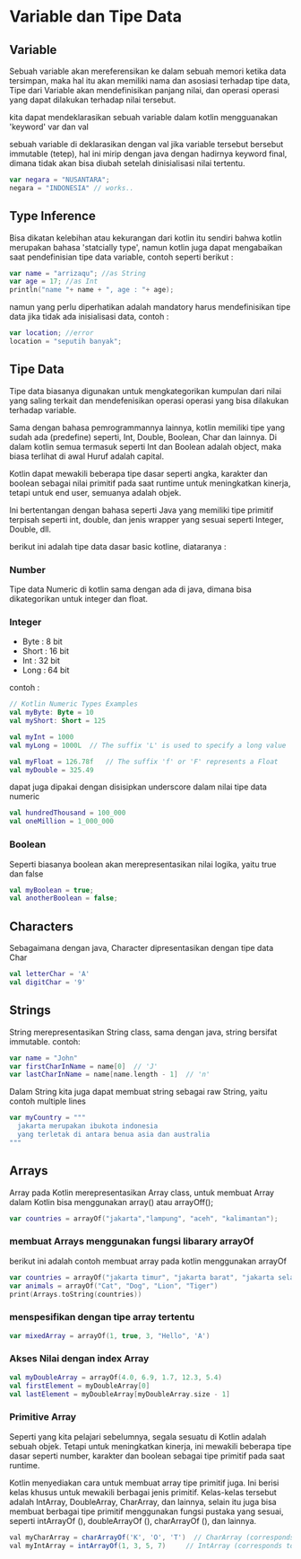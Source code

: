 # Variable dan Tipe Data
## Variable
Sebuah variable akan mereferensikan ke dalam sebuah memori ketika data tersimpan, maka hal itu akan memiliki nama dan asosiasi terhadap tipe data, Tipe dari Variable akan mendefinisikan panjang nilai, dan operasi operasi yang dapat dilakukan terhadap nilai tersebut.

kita dapat mendeklarasikan sebuah variable dalam kotlin mengguanakan 'keyword' var dan val 

sebuah variable di deklarasikan dengan val jika variable tersebut bersebut immutable (tetep), hal ini mirip dengan java dengan hadirnya keyword final, dimana tidak akan bisa diubah setelah dinisialisasi nilai tertentu.
```kotlin
var negara = "NUSANTARA";
negara = "INDONESIA" // works.. 
```

## Type Inference
Bisa dikatan kelebihan atau kekurangan dari kotlin itu sendiri bahwa kotlin merupakan bahasa 'statcially type', namun kotlin juga dapat mengabaikan saat pendefinisian tipe data variable, contoh seperti berikut : 
```kotlin
var name = "arrizaqu"; //as String
var age = 17; //as Int
println("name "+ name + ", age : "+ age);
```

namun yang perlu diperhatikan adalah mandatory harus mendefinisikan tipe data jika tidak ada inisialisasi data, contoh : 
```kotlin
var location; //error
location = "seputih banyak";
```
## Tipe Data
Tipe data biasanya digunakan untuk mengkategorikan kumpulan dari nilai yang saling terkait dan mendefenisikan operasi operasi yang bisa dilakukan terhadap variable.

Sama dengan bahasa pemrogrammannya lainnya, kotlin memiliki tipe yang sudah ada (predefine) seperti, Int, Double, Boolean, Char dan lainnya. Di dalam kotlin semua termasuk seperti Int dan Boolean adalah object, maka biasa terlihat di awal Huruf adalah capital.

Kotlin dapat mewakili beberapa tipe dasar seperti angka, karakter dan boolean sebagai nilai primitif pada saat runtime untuk meningkatkan kinerja, tetapi untuk end user, semuanya adalah objek.

Ini bertentangan dengan bahasa seperti Java yang memiliki tipe primitif terpisah seperti int, double, dan jenis wrapper yang sesuai seperti Integer, Double, dll.

berikut ini adalah tipe data dasar basic kotline, diataranya : 

### Number
Tipe data Numeric di kotlin sama dengan ada di java, dimana bisa dikategorikan untuk integer dan float.

### Integer
- Byte : 8 bit
- Short : 16 bit
- Int : 32 bit
- Long : 64 bit

contoh : 
```kotlin
// Kotlin Numeric Types Examples
val myByte: Byte = 10
val myShort: Short = 125

val myInt = 1000
val myLong = 1000L	// The suffix 'L' is used to specify a long value

val myFloat = 126.78f   // The suffix 'f' or 'F' represents a Float 
val myDouble = 325.49
```

dapat juga dipakai dengan disisipkan underscore dalam nilai tipe data numeric
```kotlin
val hundredThousand = 100_000
val oneMillion = 1_000_000
```
### Boolean
Seperti biasanya boolean akan merepresentasikan nilai logika, yaitu true dan false
```kotlin
val myBoolean = true;
val anotherBoolean = false;
```

## Characters
Sebagaimana dengan java, Character dipresentasikan dengan tipe data Char

```kotlin
val letterChar = 'A'
val digitChar = '9'
```

## Strings
String merepresentasikan String class, sama dengan java, string bersifat immutable.
contoh: 
```kotlin
var name = "John"
var firstCharInName = name[0]  // 'J'
var lastCharInName = name[name.length - 1]  // 'n'
```
Dalam String kita juga dapat membuat string sebagai raw String, yaitu contoh multiple lines 
```kotlin
var myCountry = """
  jakarta merupakan ibukota indonesia 
  yang terletak di antara benua asia dan australia
"""
```

## Arrays
Array pada Kotlin merepresentasikan Array class, untuk membuat Array dalam Kotlin bisa menggunakan array() atau arrayOff();
```kotlin
var countries = arrayOf("jakarta","lampung", "aceh", "kalimantan");
```

### membuat Arrays menggunakan fungsi libarary arrayOf
berikut ini adalah contoh membuat array pada kotlin menggunakan arrayOf
```kotlin
var countries = arrayOf("jakarta timur", "jakarta barat", "jakarta selatan", "jakarta timur");
var animals = arrayOf("Cat", "Dog", "Lion", "Tiger")
print(Arrays.toString(countries))
```

### menspesifikan dengan tipe array tertentu
```kotlin
var mixedArray = arrayOf(1, true, 3, "Hello", 'A')
```

### Akses Nilai dengan index Array
```kotlin
val myDoubleArray = arrayOf(4.0, 6.9, 1.7, 12.3, 5.4)
val firstElement = myDoubleArray[0]
val lastElement = myDoubleArray[myDoubleArray.size - 1]
```

### Primitive Array
Seperti yang kita pelajari sebelumnya, segala sesuatu di Kotlin adalah sebuah objek. Tetapi untuk meningkatkan kinerja, ini mewakili beberapa tipe dasar seperti number, karakter dan boolean sebagai tipe primitif pada saat runtime.

Kotlin menyediakan cara untuk membuat array tipe primitif juga. Ini berisi kelas khusus untuk mewakili berbagai jenis primitif. Kelas-kelas tersebut adalah IntArray, DoubleArray, CharArray, dan lainnya, selain itu juga bisa membuat berbagai tipe primitif menggunakan fungsi pustaka yang sesuai, seperti intArrayOf (), doubleArrayOf (), charArrayOf (), dan lainnya.

```java
val myCharArray = charArrayOf('K', 'O', 'T')  // CharArray (corresponds to Java 'char[]')
val myIntArray = intArrayOf(1, 3, 5, 7)		// IntArray (corresponds to Java 'int[]')
```
